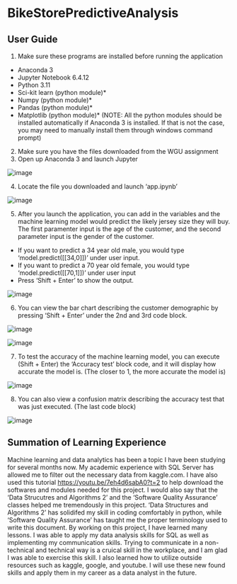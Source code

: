 # BikeStorePredictiveAnalysis
 
## User Guide

1.	Make sure these programs are installed before running the application
*	Anaconda 3
*	Jupyter Notebook 6.4.12
*	Python 3.11
*	Sci-kit learn (python module)*
*	Numpy (python module)*
*	Pandas (python module)*
*	Matplotlib (python module)*
(NOTE: All the python modules should be installed automatically if Anaconda 3 is installed. If that is not the case, you may need to manually install them through windows command prompt)
2.	Make sure you have the files downloaded from the WGU assignment
3.	Open up Anaconda 3 and launch Jupyter

![image](https://github.com/Duckgon/BikeStorePredictiveAnalysis/assets/116478806/ce639391-a65a-4616-a4da-79b66f69b307)


4.	Locate the file you downloaded and launch ‘app.ipynb’

 ![image](https://github.com/Duckgon/BikeStorePredictiveAnalysis/assets/116478806/b25f89c4-73cc-4d50-8973-a5464c3d3e59)


 
5.	After you launch the application, you can add in the variables and the machine learning model would predict the likely jersey size they will buy. The first paramenter input is the age of the customer, and the second parameter input is the gender of the customer.
*	If you want to predict a 34 year old male, you would type ‘model.predict([[34,0]])’ under user input.
*	If you want to predict a 70 year old female, you would type ‘model.predict([[70,1]])’ under user input
*	Press ‘Shift + Enter’ to show the output.

![image](https://github.com/Duckgon/BikeStorePredictiveAnalysis/assets/116478806/0a1cddf5-32b5-43d3-be48-793aca22bf34)


 
6.	You can view the bar chart describing the customer demographic by pressing ‘Shift + Enter’ under the 2nd and 3rd code block.

![image](https://github.com/Duckgon/BikeStorePredictiveAnalysis/assets/116478806/feea4eb4-ea26-4fc1-ac96-edb5aa422089)

![image](https://github.com/Duckgon/BikeStorePredictiveAnalysis/assets/116478806/e190a6ca-d0f4-4076-a8ff-1f1bbef0592d)

 
  
7.	To test the accuracy of the machine learning model, you can execute (Shift + Enter) the ‘Accuracy test’ block code, and it will display how accurate the model is. (The closer to 1, the more accurate the model is)

 ![image](https://github.com/Duckgon/BikeStorePredictiveAnalysis/assets/116478806/1de9f6ac-19ba-404f-b044-e448de1ce78a)

8.	You can also view a confusion matrix describing the accuracy test that was just executed. (The last code block)

![image](https://github.com/Duckgon/BikeStorePredictiveAnalysis/assets/116478806/139de9f9-e4e0-49aa-9c91-362d1a086e0a)

## Summation of Learning Experience

Machine learning and data analytics has been a topic I have been studying for several months now. My academic experience with SQL Server has allowed me to filter out the necessary data from kaggle.com. I have also used this tutorial https://youtu.be/7eh4d6sabA0?t=2 to help download the softwares and modules needed for this project. 
I would also say that the ‘Data Strucutres and Algorithms 2’ and the ‘Software Quality Assurance’ classes helped me tremendously in this project. ‘Data Structures and Algorithms 2’ has solidifed my skill in coding comfortably in python, while ‘Software Quality Assurance’ has taught me the proper terminology used to write this document.
By working on this project, I have learned many lessons. I was able to apply my data analysis skills for SQL as well as implementing my communication skills. Trying to communicate in a non-technical and technical way is a cruical skill in the workplace, and I am glad I was able to exercise this skill. I also learned how to utilize outside resources such as kaggle, google, and youtube. I will use these new found skills and apply them in my career as a data analyst in the future.


 

